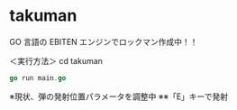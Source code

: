 # takuman

GO 言語の EBITEN エンジンでロックマン作成中！！

＜実行方法＞
cd takuman

```go
go run main.go
```

※現状、弾の発射位置パラメータを調整中
※※「E」キーで発射
